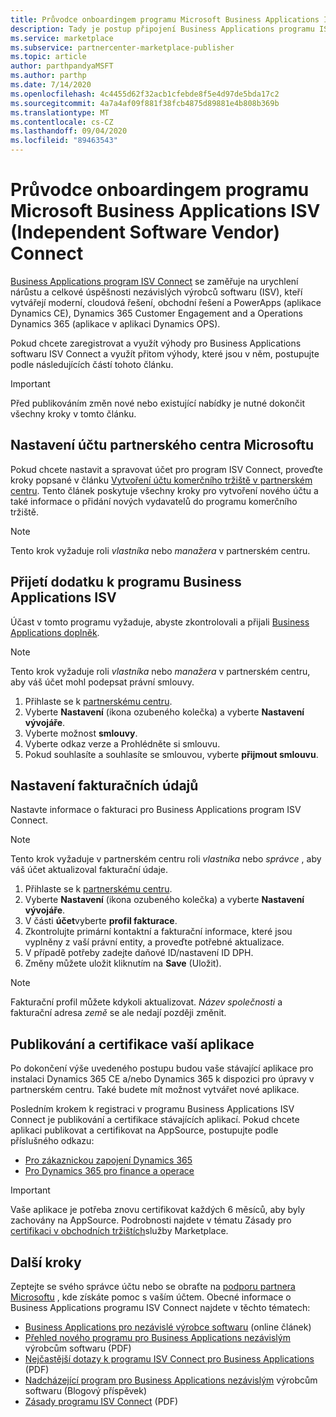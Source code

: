 ```yaml
---
title: Průvodce onboardingem programu Microsoft Business Applications ISV (Independent Software Vendor) Connect
description: Tady je postup připojení Business Applications programu ISV Connect.
ms.service: marketplace
ms.subservice: partnercenter-marketplace-publisher
ms.topic: article
author: parthpandyaMSFT
ms.author: parthp
ms.date: 7/14/2020
ms.openlocfilehash: 4c4455d62f32acb1cfebde8f5e4d97de5bda17c2
ms.sourcegitcommit: 4a7a4af09f881f38fcb4875d89881e4b808b369b
ms.translationtype: MT
ms.contentlocale: cs-CZ
ms.lasthandoff: 09/04/2020
ms.locfileid: "89463543"
---
```

# <a name="microsoft-business-applications-independent-software-vendor-isv-connect-program-onboarding-guide"></a>Průvodce onboardingem programu Microsoft Business Applications ISV (Independent Software Vendor) Connect

[Business Applications program ISV Connect](https://partner.microsoft.com/solutions/business-applications/isv-overview) se zaměřuje na urychlení nárůstu a celkové úspěšnosti nezávislých výrobců softwaru (ISV), kteří vytvářejí moderní, cloudová řešení, obchodní řešení a PowerApps (aplikace Dynamics CE), Dynamics 365 Customer Engagement and a Operations Dynamics 365 (aplikace v aplikaci Dynamics OPS).

Pokud chcete zaregistrovat a využít výhody pro Business Applications softwaru ISV Connect a využít přitom výhody, které jsou v něm, postupujte podle následujících částí tohoto článku.

> [!IMPORTANT]
> Před publikováním změn nové nebo existující nabídky je nutné dokončit všechny kroky v tomto článku.

## <a name="set-up-your-microsoft-partner-center-account"></a>Nastavení účtu partnerského centra Microsoftu

Pokud chcete nastavit a spravovat účet pro program ISV Connect, proveďte kroky popsané v článku [Vytvoření účtu komerčního tržiště v partnerském centru](https://docs.microsoft.com/azure/marketplace/partner-center-portal/create-account). Tento článek poskytuje všechny kroky pro vytvoření nového účtu a také informace o přidání nových vydavatelů do programu komerčního tržiště.

> [!NOTE]
> Tento krok vyžaduje roli *vlastníka* nebo *manažera* v partnerském centru.

## <a name="accept-the-business-applications-isv-program-addendum"></a>Přijetí dodatku k programu Business Applications ISV

Účast v tomto programu vyžaduje, abyste zkontrolovali a přijali [Business Applications doplněk](https://aka.ms/bizappsisvaddendum).

> [!NOTE]
> Tento krok vyžaduje roli *vlastníka* nebo *manažera* v partnerském centru, aby váš účet mohl podepsat právní smlouvy.

1. Přihlaste se k [partnerskému centru](https://partner.microsoft.com/dashboard).
1. Vyberte **Nastavení** (ikona ozubeného kolečka) a vyberte **Nastavení vývojáře**.
1. Vyberte možnost **smlouvy**.
1. Vyberte odkaz verze a Prohlédněte si smlouvu.
1. Pokud souhlasíte a souhlasíte se smlouvou, vyberte **přijmout smlouvu**.

## <a name="set-up-your-billing-information"></a>Nastavení fakturačních údajů

Nastavte informace o fakturaci pro Business Applications program ISV Connect.

> [!NOTE]
> Tento krok vyžaduje v partnerském centru roli *vlastníka* nebo *správce* , aby váš účet aktualizoval fakturační údaje.

1. Přihlaste se k [partnerskému centru](https://partner.microsoft.com/dashboard).
1. Vyberte **Nastavení** (ikona ozubeného kolečka) a vyberte **Nastavení vývojáře**.
1. V části **účet**vyberte **profil fakturace**.
1. Zkontrolujte primární kontaktní a fakturační informace, které jsou vyplněny z vaší právní entity, a proveďte potřebné aktualizace.
1. V případě potřeby zadejte daňové ID/nastavení ID DPH.
1. Změny můžete uložit kliknutím na **Save** (Uložit).

> [!NOTE]
> Fakturační profil můžete kdykoli aktualizovat. *Název společnosti* a fakturační adresa *země* se ale nedají později změnit.

## <a name="publish-and-certify-your-application"></a>Publikování a certifikace vaší aplikace

Po dokončení výše uvedeného postupu budou vaše stávající aplikace pro instalaci Dynamics 365 CE a/nebo Dynamics 365 k dispozici pro úpravy v partnerském centru. Také budete mít možnost vytvářet nové aplikace.

Posledním krokem k registraci v programu Business Applications ISV Connect je publikování a certifikace stávajících aplikací. Pokud chcete aplikaci publikovat a certifikovat na AppSource, postupujte podle příslušného odkazu:

- [Pro zákaznickou zapojení Dynamics 365](https://docs.microsoft.com/powerapps/developer/common-data-service/publish-app-appsource) 
- [Pro Dynamics 365 pro finance a operace](https://docs.microsoft.com/dynamics365/fin-ops-core/dev-itpro/lcs-solutions/lcs-solutions-app-source)

> [!IMPORTANT]
> Vaše aplikace je potřeba znovu certifikovat každých 6 měsíců, aby byly zachovány na AppSource. Podrobnosti najdete v tématu Zásady pro [certifikaci v obchodních tržištích](https://docs.microsoft.com/legal/marketplace/certification-policies)služby Marketplace.

## <a name="next-steps"></a>Další kroky

Zeptejte se svého správce účtu nebo se obraťte na [podporu partnera Microsoftu](https://aka.ms/marketplacepublishersupport) , kde získáte pomoc s vaším účtem. Obecné informace o Business Applications programu ISV Connect najdete v těchto tématech:

- [Business Applications pro nezávislé výrobce softwaru](https://partner.microsoft.com/solutions/business-applications/isv-overview) (online článek)
- [Přehled nového programu pro Business Applications nezávislým](https://aka.ms/BizAppsISVProgram) výrobcům softwaru (PDF)
- [Nejčastější dotazy k programu ISV Connect pro Business Applications](https://assetsprod.microsoft.com/business-applications-partner-faq.pdf) (PDF)
- [Nadcházející program pro Business Applications nezávislým](https://cloudblogs.microsoft.com/dynamics365/bdm/2019/04/17/upcoming-program-for-business-applications-isvs/) výrobcům softwaru (Blogový příspěvek)
- [Zásady programu ISV Connect](https://aka.ms/bizappsisvpolicies) (PDF)
